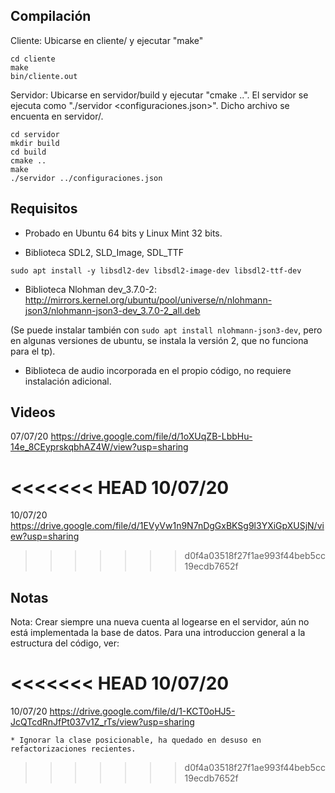 ## Compilación

Cliente: Ubicarse en cliente/ y ejecutar "make"
```
cd cliente
make
bin/cliente.out
```

Servidor: Ubicarse en servidor/build y ejecutar "cmake ..". El servidor se ejecuta como "./servidor <configuraciones.json>". Dicho archivo se encuenta en servidor/.
```
cd servidor
mkdir build
cd build
cmake ..
make
./servidor ../configuraciones.json
```

## Requisitos

- Probado en Ubuntu 64 bits y Linux Mint 32 bits.

- Biblioteca SDL2, SLD_Image, SDL_TTF 
```
sudo apt install -y libsdl2-dev libsdl2-image-dev libsdl2-ttf-dev
```

- Biblioteca Nlohman dev_3.7.0-2: http://mirrors.kernel.org/ubuntu/pool/universe/n/nlohmann-json3/nlohmann-json3-dev_3.7.0-2_all.deb

(Se puede instalar también con ```sudo apt install nlohmann-json3-dev```, pero en algunas versiones de ubuntu, se instala la versión 2, que no funciona para el tp).

- Biblioteca de audio incorporada en el propio código, no requiere instalación adicional.

## Videos

07/07/20 https://drive.google.com/file/d/1oXUqZB-LbbHu-14e_8CEyprskqbhAZ4W/view?usp=sharing

<<<<<<< HEAD
10/07/20 
=======
10/07/20 https://drive.google.com/file/d/1EVyVw1n9N7nDgGxBKSg9l3YXiGpXUSjN/view?usp=sharing
>>>>>>> d0f4a03518f27f1ae993f44beb5cc19ecdb7652f

## Notas

Nota: Crear siempre una nueva cuenta al logearse en el servidor,
	  aún no está implementada la base de datos.
	  Para una introduccion general a la estructura del código, ver:

<<<<<<< HEAD
10/07/20 
=======
10/07/20 https://drive.google.com/file/d/1-KCT0oHJ5-JcQTcdRnJfPt037v1Z_rTs/view?usp=sharing

	* Ignorar la clase posicionable, ha quedado en desuso en refactorizaciones recientes.
>>>>>>> d0f4a03518f27f1ae993f44beb5cc19ecdb7652f
